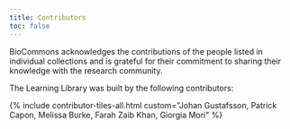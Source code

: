 ```yaml
---
title: Contributors
toc: false
---
```

BioCommons acknowledges the contributions of the people listed in individual collections and is grateful for their commitment to sharing their knowledge with the research community.

The Learning Library was built by the following contributors:

{% include contributor-tiles-all.html custom="Johan Gustafsson, Patrick Capon, Melissa Burke, Farah Zaib Khan, Giorgia Mori" %}
